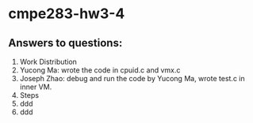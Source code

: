 # cmpe283-hw3-4

## Answers to questions:
1. Work Distribution
  1. Yucong Ma: wrote the code in cpuid.c and vmx.c
  2. Joseph Zhao: debug and run the code by Yucong Ma, wrote test.c in inner VM.
2. Steps
  1. ddd
  2. ddd
